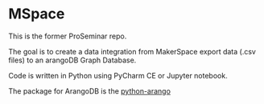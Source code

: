 # MSpace

This is the former ProSeminar repo. 

The goal is to create a data integration from MakerSpace export data (.csv files) to an arangoDB Graph Database. 

Code is written in Python using PyCharm CE or Jupyter notebook. 

The package for ArangoDB is the [python-arango](https://docs.python-arango.com/en/main/?target=_blank)
